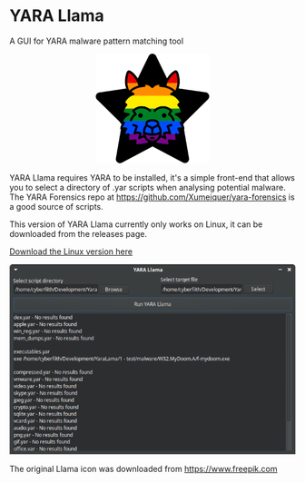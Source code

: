 # YARA Llama
A GUI for YARA malware pattern matching tool
<p align="center">
  <img width="200" height="193" src="GITimages/lama-head.png">
</p>

YARA Llama requires YARA to be installed, it's a simple front-end that allows you to select a directory of .yar scripts when analysing potential malware.
The YARA Forensics repo at <https://github.com/Xumeiquer/yara-forensics> is a good source of scripts.

This version of YARA Llama currently only works on Linux, it can be downloaded from the releases page.

[Download the Linux version here](https://github.com/cyberfilth/YARA-Llama/releases/download/0.5/YLlama0.5-Linux.zip)

![Ubuntu screenshot](GITimages/YARA-Llama-screenshot.png)


The original Llama icon was downloaded from https://www.freepik.com
